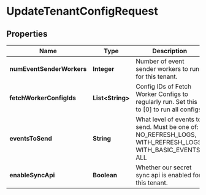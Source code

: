 
# UpdateTenantConfigRequest

## Properties
Name | Type | Description | Notes
------------ | ------------- | ------------- | -------------
**numEventSenderWorkers** | **Integer** | Number of event sender workers to run for this tenant. |  [optional]
**fetchWorkerConfigIds** | **List&lt;String&gt;** | Config IDs of Fetch Worker Configs to regularly run. Set this to [0] to run all configs. |  [optional]
**eventsToSend** | **String** | What level of events to send. Must be one of: NO_REFRESH_LOGS, WITH_REFRESH_LOGS, WITH_BASIC_EVENTS, ALL |  [optional]
**enableSyncApi** | **Boolean** | Whether our secret sync api is enabled for this tenant. |  [optional]



